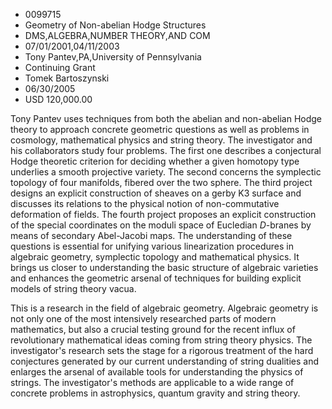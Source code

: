 
* 0099715
* Geometry of Non-abelian Hodge Structures
* DMS,ALGEBRA,NUMBER THEORY,AND COM
* 07/01/2001,04/11/2003
* Tony Pantev,PA,University of Pennsylvania
* Continuing Grant
* Tomek Bartoszynski
* 06/30/2005
* USD 120,000.00

Tony Pantev uses techniques from both the abelian and non-abelian Hodge theory
to approach concrete geometric questions as well as problems in cosmology,
mathematical physics and string theory. The investigator and his collaborators
study four problems. The first one describes a conjectural Hodge theoretic
criterion for deciding whether a given homotopy type underlies a smooth
projective variety. The second concerns the symplectic topology of four
manifolds, fibered over the two sphere. The third project designs an explicit
construction of sheaves on a gerby K3 surface and discusses its relations to the
physical notion of non-commutative deformation of fields. The fourth project
proposes an explicit construction of the special coordinates on the moduli space
of Eucledian $D$-branes by means of secondary Abel-Jacobi maps. The
understanding of these questions is essential for unifying various linearization
procedures in algebraic geometry, symplectic topology and mathematical physics.
It brings us closer to understanding the basic structure of algebraic varieties
and enhances the geometric arsenal of techniques for building explicit models of
string theory vacua.

This is a research in the field of algebraic geometry. Algebraic geometry is not
only one of the most intensively researched parts of modern mathematics, but
also a crucial testing ground for the recent influx of revolutionary
mathematical ideas coming from string theory physics. The investigator's
research sets the stage for a rigorous treatment of the hard conjectures
generated by our current understanding of string dualities and enlarges the
arsenal of available tools for understanding the physics of strings. The
investigator's methods are applicable to a wide range of concrete problems in
astrophysics, quantum gravity and string theory.
